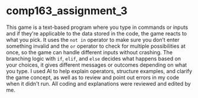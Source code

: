 # comp163_assignment_3

This game is a text-based program where you type in commands or inputs and if they're applicable to the data stored in the code, the game reacts to what you pick. It uses the `not in` operator to make sure you don’t enter something invalid and the `or` operator to check for multiple possibilities at once, so the game can handle different inputs without crashing. The branching logic with `if`, `elif`, and `else` decides what happens based on your choices, it gives different messages or outcomes depending on what you type. I used AI to help explain operators, structure examples, and clarify the game concept, as well as to review and point out errors in my code when it didn't run. All coding and explanations were reviewed and edited by me.
